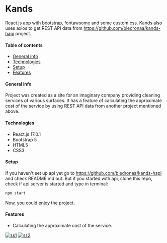 # Kands
React.js app with bootstrap, fontawsome and some custom css. Kands also uses axios to get REST API data from https://github.com/biedronaa/kands-hapi project.

#### Table of contents
* [General info](#general-info)
* [Technologies](#technologies)
* [Setup](#setup)
* [Features](#features)

#### General info
Project was created as a site for an imaginary company providing cleaning services of various surfaces. It has a feature of calculating the approximate cost of the service by using REST API data from another project mentioned above.

#### Technologies
* React.js 17.0.1
* Bootstrap 5
* HTML5
* CSS3

#### Setup 
If you haven't set up api yet go to https://github.com/biedronaa/kands-hapi and check README.md out.
But if you started with api, clone this repo, check if api server is started and type in terminal:
```JavaScript
npm start
```
Now, you could enjoy the project.

#### Features
* Calculating the approximate cost of the service.
<div>
  <a href="https://ibb.co/Hg8v5GB"><img src="https://i.ibb.co/QmwByYp/ss1.png" alt="ss1" border="0"></a>
  <a href="https://ibb.co/dp39cgW"><img src="https://i.ibb.co/PWbpYQm/ss2.png" alt="ss2" border="0"></a>
 </div>

